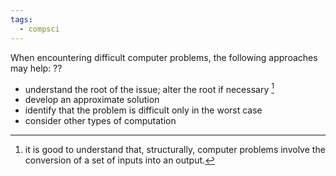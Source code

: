 ```yaml
---
tags:
  - compsci
---
```

When encountering difficult computer problems, the following approaches may help:
??
- understand the root of the issue; alter the root if necessary [^1]
- develop an approximate solution
- identify that the problem is difficult only in the worst case
- consider other types of computation <!--SR:!2023-11-18,24,270-->

[^1]: it is good to understand that, structurally, computer problems involve the conversion of a set of inputs into an output.
